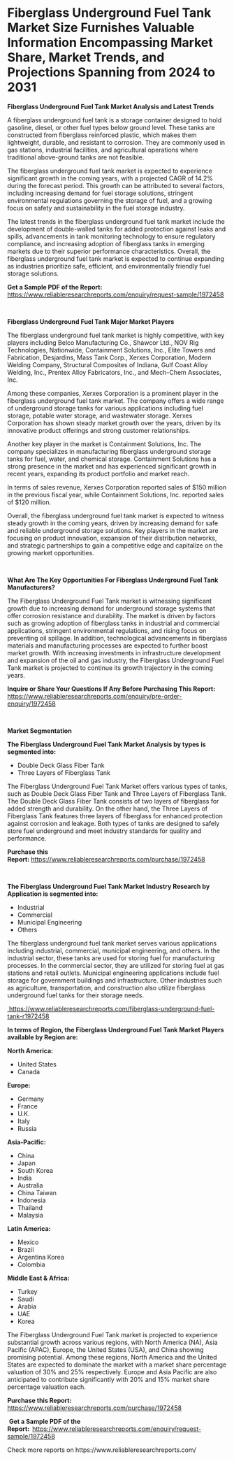 <p><h1>Fiberglass Underground Fuel Tank Market Size Furnishes Valuable Information Encompassing Market Share, Market Trends, and Projections Spanning from 2024 to 2031</h1></p><p><strong>Fiberglass Underground Fuel Tank Market Analysis and Latest Trends</strong></p>
<p><p>A fiberglass underground fuel tank is a storage container designed to hold gasoline, diesel, or other fuel types below ground level. These tanks are constructed from fiberglass reinforced plastic, which makes them lightweight, durable, and resistant to corrosion. They are commonly used in gas stations, industrial facilities, and agricultural operations where traditional above-ground tanks are not feasible.</p><p>The fiberglass underground fuel tank market is expected to experience significant growth in the coming years, with a projected CAGR of 14.2% during the forecast period. This growth can be attributed to several factors, including increasing demand for fuel storage solutions, stringent environmental regulations governing the storage of fuel, and a growing focus on safety and sustainability in the fuel storage industry.</p><p>The latest trends in the fiberglass underground fuel tank market include the development of double-walled tanks for added protection against leaks and spills, advancements in tank monitoring technology to ensure regulatory compliance, and increasing adoption of fiberglass tanks in emerging markets due to their superior performance characteristics. Overall, the fiberglass underground fuel tank market is expected to continue expanding as industries prioritize safe, efficient, and environmentally friendly fuel storage solutions.</p></p>
<p><strong>Get a Sample PDF of the Report:&nbsp;</strong> <a href="https://www.reliableresearchreports.com/enquiry/request-sample/1972458">https://www.reliableresearchreports.com/enquiry/request-sample/1972458</a></p>
<p>&nbsp;</p>
<p><strong>Fiberglass Underground Fuel Tank Major Market Players</strong></p>
<p><p>The fiberglass underground fuel tank market is highly competitive, with key players including Belco Manufacturing Co., Shawcor Ltd., NOV Rig Technologies, Nationwide, Containment Solutions, Inc., Elite Towers and Fabrication, Desjardins, Mass Tank Corp., Xerxes Corporation, Modern Welding Company, Structural Composites of Indiana, Gulf Coast Alloy Welding, Inc., Prentex Alloy Fabricators, Inc., and Mech-Chem Associates, Inc.</p><p>Among these companies, Xerxes Corporation is a prominent player in the fiberglass underground fuel tank market. The company offers a wide range of underground storage tanks for various applications including fuel storage, potable water storage, and wastewater storage. Xerxes Corporation has shown steady market growth over the years, driven by its innovative product offerings and strong customer relationships.</p><p>Another key player in the market is Containment Solutions, Inc. The company specializes in manufacturing fiberglass underground storage tanks for fuel, water, and chemical storage. Containment Solutions has a strong presence in the market and has experienced significant growth in recent years, expanding its product portfolio and market reach.</p><p>In terms of sales revenue, Xerxes Corporation reported sales of $150 million in the previous fiscal year, while Containment Solutions, Inc. reported sales of $120 million.</p><p>Overall, the fiberglass underground fuel tank market is expected to witness steady growth in the coming years, driven by increasing demand for safe and reliable underground storage solutions. Key players in the market are focusing on product innovation, expansion of their distribution networks, and strategic partnerships to gain a competitive edge and capitalize on the growing market opportunities.</p></p>
<p>&nbsp;</p>
<p><strong>What Are The Key Opportunities For Fiberglass Underground Fuel Tank Manufacturers?</strong></p>
<p><p>The Fiberglass Underground Fuel Tank market is witnessing significant growth due to increasing demand for underground storage systems that offer corrosion resistance and durability. The market is driven by factors such as growing adoption of fiberglass tanks in industrial and commercial applications, stringent environmental regulations, and rising focus on preventing oil spillage. In addition, technological advancements in fiberglass materials and manufacturing processes are expected to further boost market growth. With increasing investments in infrastructure development and expansion of the oil and gas industry, the Fiberglass Underground Fuel Tank market is projected to continue its growth trajectory in the coming years.</p></p>
<p><strong>Inquire or Share Your Questions If Any Before Purchasing This Report:</strong> <a href="https://www.reliableresearchreports.com/enquiry/pre-order-enquiry/1972458">https://www.reliableresearchreports.com/enquiry/pre-order-enquiry/1972458</a></p>
<p>&nbsp;</p>
<p><strong>Market Segmentation</strong></p>
<p><strong>The Fiberglass Underground Fuel Tank Market Analysis by types is segmented into:</strong></p>
<p><ul><li>Double Deck Glass Fiber Tank</li><li>Three Layers of Fiberglass Tank</li></ul></p>
<p><p>The Fiberglass Underground Fuel Tank Market offers various types of tanks, such as Double Deck Glass Fiber Tank and Three Layers of Fiberglass Tank. The Double Deck Glass Fiber Tank consists of two layers of fiberglass for added strength and durability. On the other hand, the Three Layers of Fiberglass Tank features three layers of fiberglass for enhanced protection against corrosion and leakage. Both types of tanks are designed to safely store fuel underground and meet industry standards for quality and performance.</p></p>
<p><strong>Purchase this Report:&nbsp;</strong><a href="https://www.reliableresearchreports.com/purchase/1972458">https://www.reliableresearchreports.com/purchase/1972458</a></p>
<p>&nbsp;</p>
<p><strong>The Fiberglass Underground Fuel Tank Market Industry Research by Application is segmented into:</strong></p>
<p><ul><li>Industrial</li><li>Commercial</li><li>Municipal Engineering</li><li>Others</li></ul></p>
<p><p>The fiberglass underground fuel tank market serves various applications including industrial, commercial, municipal engineering, and others. In the industrial sector, these tanks are used for storing fuel for manufacturing processes. In the commercial sector, they are utilized for storing fuel at gas stations and retail outlets. Municipal engineering applications include fuel storage for government buildings and infrastructure. Other industries such as agriculture, transportation, and construction also utilize fiberglass underground fuel tanks for their storage needs.</p></p>
<p><a href="https://www.reliableresearchreports.com/fiberglass-underground-fuel-tank-r1972458">&nbsp;https://www.reliableresearchreports.com/fiberglass-underground-fuel-tank-r1972458</a></p>
<p><strong>In terms of Region, the Fiberglass Underground Fuel Tank Market Players available by Region are:</strong></p>
<p>
    <p> <strong> North America: </strong>
        <ul>
            <li>United States</li>
            <li>Canada</li>
        </ul>
        </p> 
    <p> <strong> Europe: </strong>
        <ul>
            <li>Germany</li>
            <li>France</li>
            <li>U.K.</li>
            <li>Italy</li>
            <li>Russia</li>
        </ul>
        </p> 
    <p> <strong> Asia-Pacific: </strong>
        <ul>
            <li>China</li>
            <li>Japan</li>
            <li>South Korea</li>
            <li>India</li>
            <li>Australia</li>
            <li>China Taiwan</li>
            <li>Indonesia</li>
            <li>Thailand</li>
            <li>Malaysia</li>
        </ul>
        </p> 
    <p> <strong> Latin America: </strong>
        <ul>
            <li>Mexico</li>
            <li>Brazil</li>
            <li>Argentina Korea</li>
            <li>Colombia</li>
        </ul>
        </p> 
    <p> <strong> Middle East & Africa: </strong>
        <ul>
            <li>Turkey</li>
            <li>Saudi</li>
            <li>Arabia</li>
            <li>UAE</li>
            <li>Korea</li>
        </ul>
    </p>
    </p>
<p><p>The Fiberglass Underground Fuel Tank market is projected to experience substantial growth across various regions, with North America (NA), Asia Pacific (APAC), Europe, the United States (USA), and China showing promising potential. Among these regions, North America and the United States are expected to dominate the market with a market share percentage valuation of 30% and 25% respectively. Europe and Asia Pacific are also anticipated to contribute significantly with 20% and 15% market share percentage valuation each.</p></p>
<p><strong>Purchase this Report: </strong><a href="https://www.reliableresearchreports.com/purchase/1972458">https://www.reliableresearchreports.com/purchase/1972458</a></p>
<p>&nbsp;<strong>Get a Sample PDF of the Report:&nbsp;&nbsp;</strong><a href="https://www.reliableresearchreports.com/enquiry/request-sample/1972458">https://www.reliableresearchreports.com/enquiry/request-sample/1972458</a></p>
<p><strong></strong></p>
<p>Check more reports on https://www.reliableresearchreports.com/</p>